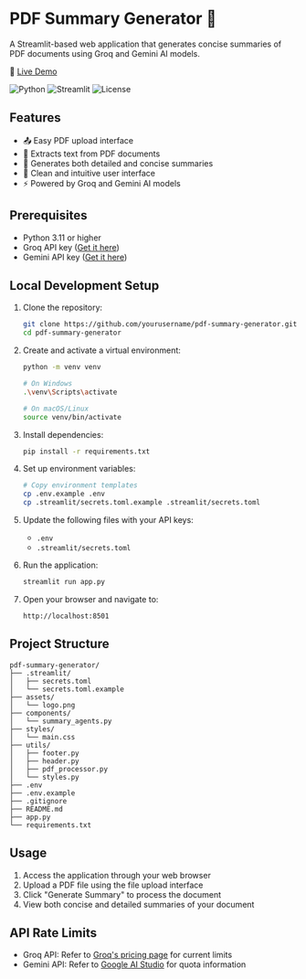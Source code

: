 # PDF Summary Generator 📄

A Streamlit-based web application that generates concise summaries of PDF documents using Groq and Gemini AI models.

🔗 [Live Demo](https://pdf-summary-generator-mippvhd8j3oqhpvgmaxuwi.streamlit.app)

![Python](https://img.shields.io/badge/python-3.11-blue.svg)
![Streamlit](https://img.shields.io/badge/streamlit-1.32.0-red.svg)
![License](https://img.shields.io/badge/license-MIT-green.svg)

## Features

- 📤 Easy PDF upload interface
- 📝 Extracts text from PDF documents
- 🤖 Generates both detailed and concise summaries
- 🎨 Clean and intuitive user interface
- ⚡ Powered by Groq and Gemini AI models

## Prerequisites

- Python 3.11 or higher
- Groq API key ([Get it here](https://console.groq.com))
- Gemini API key ([Get it here](https://makersuite.google.com/app/apikey))

## Local Development Setup

1. Clone the repository:
   ```bash
   git clone https://github.com/yourusername/pdf-summary-generator.git
   cd pdf-summary-generator
   ```

2. Create and activate a virtual environment:
   ```bash
   python -m venv venv
   
   # On Windows
   .\venv\Scripts\activate
   
   # On macOS/Linux
   source venv/bin/activate
   ```

3. Install dependencies:
   ```bash
   pip install -r requirements.txt
   ```

4. Set up environment variables:
   ```bash
   # Copy environment templates
   cp .env.example .env
   cp .streamlit/secrets.toml.example .streamlit/secrets.toml
   ```

5. Update the following files with your API keys:
   - `.env`
   - `.streamlit/secrets.toml`

6. Run the application:
   ```bash
   streamlit run app.py
   ```

7. Open your browser and navigate to:
   ```
   http://localhost:8501
   ```


## Project Structure

```
pdf-summary-generator/
├── .streamlit/
│   ├── secrets.toml
│   └── secrets.toml.example
├── assets/
│   └── logo.png
├── components/
│   └── summary_agents.py
├── styles/
│   └── main.css
├── utils/
│   ├── footer.py
│   ├── header.py
│   ├── pdf_processor.py
│   └── styles.py
├── .env
├── .env.example
├── .gitignore
├── README.md
├── app.py
└── requirements.txt
```

## Usage

1. Access the application through your web browser
2. Upload a PDF file using the file upload interface
3. Click "Generate Summary" to process the document
4. View both concise and detailed summaries of your document

## API Rate Limits

- Groq API: Refer to [Groq's pricing page](https://console.groq.com/pricing) for current limits
- Gemini API: Refer to [Google AI Studio](https://makersuite.google.com/app/apikey) for quota information




